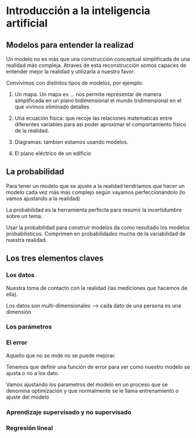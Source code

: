 # Introducción a la inteligencia artificial

## Modelos para entender la realizad

Un modelo no es más que una construcción conceptual simplificada de una realidad más compleja.
Atraves de esta reconstrucción somos capaces de entender mejor la realidad y utilizarla a nuestro favor.

Convivimos con distintos tipos de modelos, por ejemplo:

1) Un mapa. Un mapa es ... nos permite representar de manera simplificada en un plano bidimensional el mundo tridimensional en el que vivimos eliminado detalles 

2) Una ecuación física: que recoje las relaciones matematicas entre diferentes variables para asi poder aproximar el comportamiento físico de la realidad.

3) Diagramas: tambien estamos usando modelos.

4) El plano eléctrico de un edificio

## La probabilidad

Para tener un modelo que se ajuste a la realidad tendriamos que hacer un modelo cada vez más más complejo según vayamos perfeccionandolo (lo vamos ajustando a la realidad)


La probabilidad es la herramienta perfecta para resumir la incertidumbre sobre un tema.

Usar la probabilidad para construir modelos da como resultado los modelos probabilisticos. Comprimen en probabilidades mucha de la variabilidad de nuestra realidad.

## Los tres elementos claves

### Los datos

Nuestra toma de contacto con la realidad (las mediciones que hacemos de ella).

Los datos son multi-dimensionales --> cada dato de una persona es una dimensión 

### Los parámetros


### El error

Aquello que no se mide no se puede mejorar.

Tenemos que definir una función de error para ver como nuestro modelo se ajusta o no a los dato.

Vamos ajustando los parametros del modelo en un proceso que se denomina optimización y que normalmente se le llama entrenamiento o ajuste del modelo 


### Aprendizaje supervisado y no supervisado


### Regresión lineal














